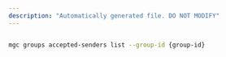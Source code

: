 ```yaml
---
description: "Automatically generated file. DO NOT MODIFY"
---
```


```bash

mgc groups accepted-senders list --group-id {group-id}

```